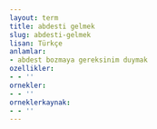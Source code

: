 ```yaml
---
layout: term
title: abdesti gelmek
slug: abdesti-gelmek
lisan: Türkçe
anlamlar:
- abdest bozmaya gereksinim duymak
ozellikler:
- - ''
ornekler:
- - ''
orneklerkaynak:
- - ''
---
```

